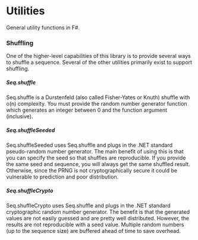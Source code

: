 # Utilities
General utility functions in F#.

### Shuffling

One of the higher-level capabilities of this library is to provide several ways to shuffle a sequence.
Several of the other utilities primarily exist to support shuffling.

##### Seq.shuffle

Seq.shuffle is a Durstenfeld (also called Fisher-Yates or Knuth) shuffle with o(n) complexity.
You must provide the random number generator function which generates an integer between 0 and the function argument (inclusive).

##### Seq.shuffleSeeded

Seq.shuffleSeeded uses Seq.shuffle and plugs in the .NET standard pseudo-random number generator.
The main benefit of using this is that you can specify the seed so that shuffles are reproducible.
If you provide the same seed and sequence, you will always get the same shuffled result.
Otherwise, since the PRNG is not cryptographically secure it could be vulnerable to prediction and poor distribution.

##### Seq.shuffleCrypto

Seq.shuffleCrypto uses Seq.shuffle and plugs in the .NET standard cryptographic random number generator.
The benefit is that the generated values are not easily guessed and are pretty well distributed.
However, the results are not reproducible with a seed value.
Multiple random numbers (up to the sequence size) are buffered ahead of time to save overhead.